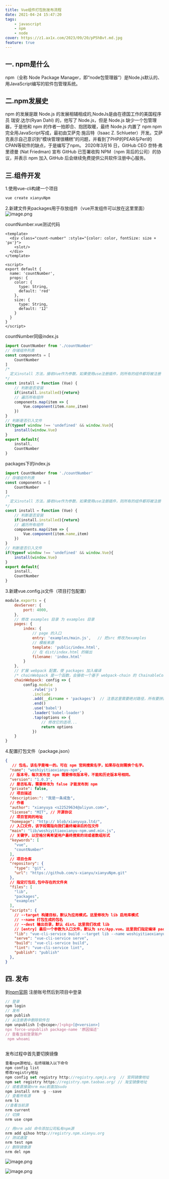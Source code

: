 ```yaml
---
title: Vue组件打包到发布流程
date: 2021-04-24 15:47:20
tags:
    - javascript
    - npm
    - node
cover: https://z1.ax1x.com/2023/09/20/pP5hBvt.md.jpg
feature: true
---
```





## 一. npm是什么

   npm（全称 Node Package Manager，即“node包管理器”）是Node.js默认的、用JavaScript编写的软件包管理系统。


<!--more-->

## 二.npm发展史

   npm 的发展是跟 Node.js 的发展相辅相成的,NodeJs是由在德国工作的美国程序员 瑞安.达尔(Ryan Dahl) 的，他写了 Node.js，但是 Node.js 缺少一个包管理器，于是他和 npm 的作者一拍即合、抱团取暖，最终 Node.js 内置了 npm
   npm完全用JavaScript写成，最初由艾萨克·施吕特（Isaac Z. Schlueter）开发。艾萨克表示自己意识到“模块管理很糟糕”的问题，并看到了PHP的PEAR与Perl的CPAN等软件的缺点，于是编写了npm。
2020年3月16 日，GitHub CEO 奈特·弗里德曼 (Nat Friedman) 宣布 GitHub 已签署收购 NPM（npm 背后的公司）的协议，并表示 npm 加入 GitHub 后会继续免费提供公共软件注册中心服务。


## 三.组件开发


 1.使用vue-cli构建一个项目
 
```javascript
vue create xianyuNpm
```

 2.新建文件夹packages用于存放组件（vue开发组件可以放在这里里面）
![image.png](/assets/article/image.png)



countNumber.vue测试代码
```vue
<template>
  <div class="count-number" :style="{color: color, fontSize: size + 'px'}">
    <slot/>
  </div>
</template>

<script>
export default {
  name: 'countNumber',
  props: {
    color: {
      type: String,
      default: 'red'
    },
    size: {
      type: String,
      default: '12'
    }
  }
}
</script>
```

countNumber同级index.js
```javascript
import CountNumber from './countNumber'
// 存储组件列表
const components = [
    CountNumber
]
/*
  定义install 方法，接收Vue作为参数，如果使用use注册插件，则所有的组件都将被注册
*/
const install = function (Vue) {
    // 判断是否安装
    if(install.installed){return}
    // 遍历所有组件
    components.map(item => {
        Vue.component(item.name,item)
    })
}
// 判断是否引入文件
if(typeof window !== 'undefined' && window.Vue){
    install(window.Vue)
}
export default{
    install,
    CountNumber
}
```

packages下的index.js
```javascript
import CountNumber from './countNumber'
// 存储组件列表
const components = [
    CountNumber
]
/*
  定义install 方法，接收Vue作为参数，如果使用use注册插件，则所有的组件都将被注册
*/
const install = function (Vue) {
    // 判断是否安装
    if(install.installed){return}
    // 遍历所有组件
    components.map(item => {
        Vue.component(item.name,item)
    })
}
// 判断是否引入文件
if(typeof window !== 'undefined' && window.Vue){
    install(window.Vue)
}
export default{
    install,
    CountNumber
}
```

3.新建vue.config.js文件（项目打包配置）
```javascript
module.exports = {
    devServer: {
        port: 4000,
    },
    // 修改 examples 目录 为 examples 目录
    pages: {
        index: {
            // page 的入口
            entry: 'examples/main.js',   // 把src 修改为examples
            // 模板来源
            template: 'public/index.html',
            // 在 dist/index.html 的输出
            filename: 'index.html'
        }
    },
    // 扩展 webpack 配置，使 packages 加入编译
    /* chainWebpack 是一个函数，会接收一个基于 webpack-chain 的 ChainableConfig 实例。允许对内部的 webpack 配置进行更细粒度的修改。 */
    chainWebpack: config => {
        config.module
            .rule('js')
            .include
            .add(__dirname + 'packages')  // 注意这里需要绝对路径，所有要拼接__dirname
            .end()
            .use('babel')
            .loader('babel-loader')
            .tap(options => {
                // 修改它的选项...
                return options
            })
    }
}

```

 4.配置打包文件（package.json）
```json
{
   // 包名，该名字是唯一的。可在 npm 官网搜索名字，如果存在则需换个名字。
  "name": "woshiyitiaoxianyu-npm",
  // 版本号，每次发布至 npm 需要修改版本号，不能和历史版本号相同。
  "version": "1.0.3",
  // 是否私有，需要修改为 false 才能发布到 npm
  "private": false,
  // 项目描述
  "description:": "我是一条咸鱼",
  // 作者
  "author": "xianyuya <s22529634@aliyun.com>",
  "license": "MIT", // 开源协议
  // 项目官网的地址
  "homepage": "http:// blob/xianyuya.ltd/",
  // 入口文件，该字段需指向我们最终编译后的包文件
  "main": "lib/woshiyitiaoxianyu-npm.umd.min.js", 
  // 关键字，以空格分离希望用户最终搜索的词或者数组形式
  "keywords": [
    "vue",
    "countNumber"
  ],
  // 项目仓库
  "repository": {
    "type": "git",
    "url": "https://github.com/s-xianyu/xianyuNpm.git"
  },
  // 指定打包后,包中存在的文件夹
  "files": [
    "lib",
    "packages",
    "examples"
  ],
  "scripts": {
    // --target 构建目标，默认为应用模式。这里修改为 lib 启用库模式
    // --name 打包生成的包名
    // --dest 输出目录，默认 dist。这里我们改成 lib
    // [entry] 最后一个参数为入口文件，默认为 src/App.vue。这里我们指定编译 packages/ 组件库目录
    "lib": "vue-cli-service build --target lib --name woshiyitiaoxianyu-npm --dest lib packages/index.js",
    "serve": "vue-cli-service serve",
    "build": "vue-cli-service build",
    "lint": "vue-cli-service lint",
    "publish": "publish"
  },
}

```


## 四. 发布

 到[npm官网](https://www.npmjs.com/) 注册账号然后到项目中登录
 
```javascript
// 登录
npm login
// 发布
npm publish
// 从注册表中删除软件包
npm unpublish [<@scope>/]<pkg>[@<version>]
npx force-unpublish package-name '原因描述'
// 查看当前登录账户
 npm whoami
      

```

 发布过程中首先要切换镜像
```javascript
查看npm源地址，在终端输入以下命令
npm config list
修改registry地址
npm config set registry http://registry.npmjs.org  // 官网镜像地址
npm set registry https://registry.npm.taobao.org/ // 淘宝镜像地址
// 或者直接装nrm mac前面加sudo
npm install nrm -g --save
// 查看所有源
nrm ls
//查看当前源
nrm current
// 切换
nrm use cnpm

// 用nrm add 命令添加公司私有npm源
nrm add qihoo http://registry.npm.xianyu.org
// 测试速度
nrm test npm
// 删除镜像源
nrm del npm
```
![image.png](/assets/article/image1.png)

![image.png](/assets/article/image2.png)
